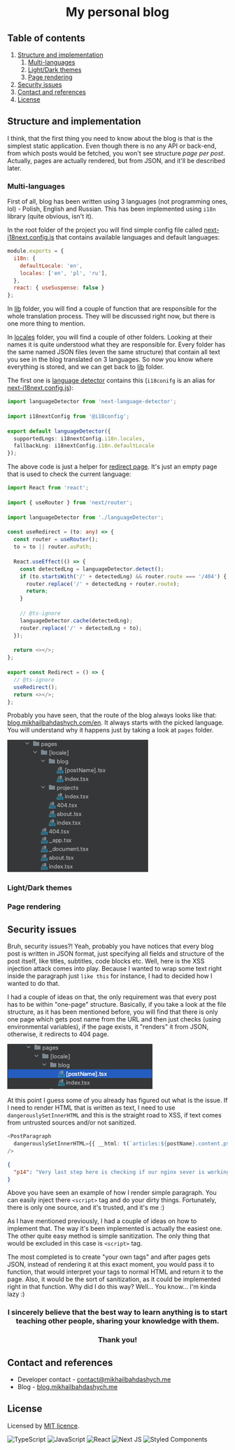 <h1 align="center">
  My personal blog
</h1>

## Table of contents
1. [Structure and implementation](#structure-and-implementation)
   1. [Multi-languages](#multi-languages)
   2. [Light/Dark themes](#lightdark-themes)
   3. [Page rendering](#page-rendering)
2. [Security issues](#security-issues)
3. [Contact and references](#contact-and-references)
4. [License](#license)

## Structure and implementation

I think, that the first thing you need to know about the blog is that is the simplest static application.
Even though there is no any API or back-end, from which posts would be fetched, you won't see
structure *page per post*. Actually, pages are actually rendered, but from JSON, and it'll be described later.

### Multi-languages

First of all, blog has been written using 3 languages (not programming ones, lol) - Polish, English and Russian.
This has been implemented using `i18n` library (quite obvious, isn't it).

In the root folder of the project you will find simple config file called
[next-i18next.config.js](next-i18next.config.js) that contains available languages and default languages:

```js
module.exports = {
  i18n: {
    defaultLocale: 'en',
    locales: ['en', 'pl', 'ru'],
  },
  react: { useSuspense: false }
};
```

In [lib](src/lib) folder, you will find a couple of function that are responsible for
the whole translation process. They will be discussed right now, but there is one more thing to mention.

In [locales](public/locales) folder, you will find a couple of other folders.
Looking at their names it is quite understood what they are responsible for.
Every folder has the same named JSON files (even the same structure) that contain
all text you see in the blog translated on 3 languages. So now you know where everything is stored,
and we can get back to [lib](src/lib) folder.

The first one is [language detector](src/lib/languageDetector.ts) contains this (`i18conifg` is an alias for [next-i18next.config.js](next-i18next.config.js)):

```ts
import languageDetector from 'next-language-detector';

import i18nextConfig from '@i18config';

export default languageDetector({
  supportedLngs: i18nextConfig.i18n.locales,
  fallbackLng: i18nextConfig.i18n.defaultLocale
});
```

The above code is just a helper for [redirect page](src/lib/redirect.tsx). It's just an
empty page that is used to check the current language:

```typescript jsx
import React from 'react';

import { useRouter } from 'next/router';

import languageDetector from './languageDetector';

const useRedirect = (to: any) => {
  const router = useRouter();
  to = to || router.asPath;

  React.useEffect(() => {
    const detectedLng = languageDetector.detect();
    if (to.startsWith('/' + detectedLng) && router.route === '/404') {
      router.replace('/' + detectedLng + router.route);
      return;
    }

    // @ts-ignore
    languageDetector.cache(detectedLng);
    router.replace('/' + detectedLng + to);
  });

  return <></>;
};

export const Redirect = () => {
  // @ts-ignore
  useRedirect();
  return <></>;
};
```

Probably you have seen, that the route of the blog always looks like that: [blog.mikhailbahdashych.com/en](blog.mikhailbahdashych.com/en).
It always starts with the picked language. You will understand why it happens just by taking a look at `pages` folder.

![2](media/2.png)

### Light/Dark themes

### Page rendering

## Security issues

Bruh, security issues?! Yeah, probably you have notices that every blog post is written in JSON
format, just specifying all fields and structure of the post itself, like titles, subtitles, code blocks etc.
Well, here is the XSS injection attack comes into play. Because I wanted to wrap some text
right inside the paragraph just `like this` for instance, I had to decided how I wanted to do that.

I had a couple of ideas on that, the only requirement was that every post has to be within "one-page" structure.
Basically, if you take a look at the file structure, as it has been mentioned before, you will find
that there is only one page which gets post name from the URL and then just checks (using environmental variables), 
if the page exists, it "renders" it from JSON, otherwise, it redirects to 404 page.

![1](media/1.png)

At this point I guess some of you already has figured out what is the issue.
If I need to render HTML that is written as text, I need to use `dangerouslySetInnerHTML` and
this is the straight road to XSS, if text comes from untrusted sources and/or not sanitized. 

```typescript jsx
<PostParagraph 
  dangerouslySetInnerHTML={{ __html: t(`articles:${postName}.content.p${index}`) }}
/>
```

```json lines
{
  "p14": "Very last step here is checking if our nginx sever is working correctly. In order to do that go to <span class='code-block'>/etc/nginx/sites-available/default</span> and paste next content (<span class='code-block'>*q</span> is our domain):",
}
```

Above you have seen an example of how I render simple paragraph. You can easily inject there 
`<script>` tag and do your dirty things. Fortunately, there is only one source, and it's trusted, and it's me :)

As I have mentioned previously, I had a couple of ideas on how to implement that.
The way it's been implemented is actually the easiest one. The other quite easy method is 
simple sanitization. The only thing that would be excluded in this case is `<script>` tag.

The most completed is to create "your own tags" and after pages gets JSON, instead of 
rendering it at this exact moment, you would pass it to function, that would interpret your tags
to normal HTML and return it to the page. Also, it would be the sort of sanitization, as
it could be implemented right in that function. Why did I do this way? Well... You know... I'm kinda lazy :)

<h3 align="center">
  I sincerely believe that the best way to learn anything is to start teaching other people, sharing your knowledge with them. 
</h3>

<h3 align="center">
  Thank you!
</h3>

## Contact and references

- Developer contact - [contact@mikhailbahdashych.me](mailto:contact@mikhailbahdashych.me)
- Blog - [blog.mikhailbahdashych.me](https://blog.mikhailbahdashych.me)

## License

Licensed by [MIT licence](LICENSE).

![TypeScript](https://img.shields.io/badge/typescript-%23007ACC.svg?style=for-the-badge&logo=typescript&logoColor=white)
![JavaScript](https://img.shields.io/badge/javascript-%23323330.svg?style=for-the-badge&logo=javascript&logoColor=%23F7DF1E)
![React](https://img.shields.io/badge/react-%2320232a.svg?style=for-the-badge&logo=react&logoColor=%2361DAFB)
![Next JS](https://img.shields.io/badge/Next-black?style=for-the-badge&logo=next.js&logoColor=white)
![Styled Components](https://img.shields.io/badge/styled--components-DB7093?style=for-the-badge&logo=styled-components&logoColor=white)


